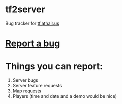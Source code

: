 # tf2server
Bug tracker for [tf.athair.us](steam://connect/tf.athair.us)

# [Report a bug](https://github.com/athairus/tf2server/issues/new)

# Things you can report:
1. Server bugs
2. Server feature requests
3. Map requests
4. Players (time and date and a demo would be nice)

